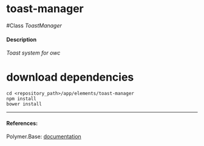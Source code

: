 toast-manager
=========


#Class
*ToastManager*

#### Description
*Toast system for owc*

# download dependencies
```
cd <repository_path>/app/elements/toast-manager
npm install
bower install
```

____________
#### References:
Polymer.Base: [documentation](http://polymer.github.io/polymer/)



